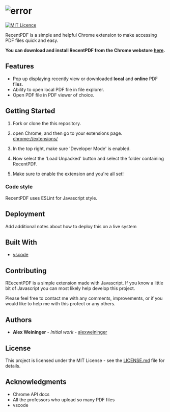 [logo]: https://github.com/alexweininger/recent-pdfs/blob/master/content/promotional/pr1400v2.png?raw=true ""

[screenshot]: https://github.com/alexweininger/recent-pdfs/blob/master/content/screenshots/global-sc-v2.png?raw=true ""

# ![error][logo]

[![MIT Licence](https://badges.frapsoft.com/os/mit/mit.png?v=103)](https://opensource.org/licenses/mit-license.php)

RecentPDF is a simple and helpful Chrome extension to make accessing PDF files quick and easy.

**You can download and install RecentPDF from the Chrome webstore [here](https://chrome.google.com/webstore/detail/recent-pdf/ihjgdammecebcjinfmllgniaeneabkdk).**

## Features

- Pop up displaying recently view or downloaded **local** and **online** PDF files.
- Ability to open local PDF file in file explorer.
- Open PDF file in PDF viewer of choice.

## Getting Started

1. Fork or clone the this repository.

2. open Chrome, and then go to your extensions page. [chrome://extensions/](chrome://extensions/)

3. In the top right, make sure 'Developer Mode' is enabled.

4. Now select the 'Load Unpacked' button and select the folder containing RecentPDF.

5. Make sure to enable the extension and you're all set!

### Code style

RecentPDF uses ESLint for Javascript style.

## Deployment

Add additional notes about how to deploy this on a live system

## Built With

- [vscode](https://code.visualstudio.com/)

## Contributing

REecentPDF is a simple extension made with Javascript. If you know a little bit of Javascript you can most likely help develop this project.

Please feel free to contact me with any comments, improvements, or if you would like to help me with this profect or any others.
<!-- TODO -->
<!-- Please read [CONTRIBUTING.md](https://gist.github.com/PurpleBooth/b24679402957c63ec426) for details on our code of conduct, and the process for submitting pull requests to us. -->

## Authors

- **Alex Weininger** - *Initial work* - [alexweininger](https://github.com/alexweininger)

<!-- TODO contributors list -->
<!-- BUG -->
<!-- See also the list of [contributors](https://github.com/your/project/contributors) who participated in this project. -->

## License

This project is licensed under the MIT License - see the [LICENSE.md](LICENSE.md) file for details.

## Acknowledgments

- Chrome API docs
- All the professors who upload so many PDF files
- vscode